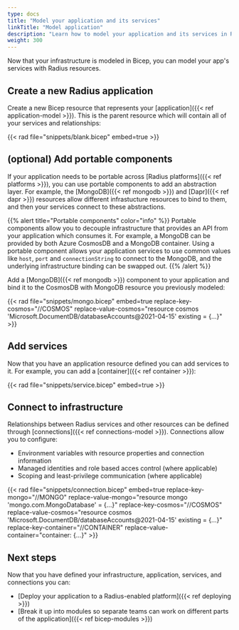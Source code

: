 ```yaml
---
type: docs
title: "Model your application and its services"
linkTitle: "Model application"
description: "Learn how to model your application and its services in Radius"
weight: 300
---
```


Now that your infrastructure is modeled in Bicep, you can model your app's services with Radius resources.

## Create a new Radius application

Create a new Bicep resource that represents your [application]({{< ref application-model >}}). This is the parent resource which will contain all of your services and relationships:

{{< rad file="snippets/blank.bicep" embed=true >}}

## (optional) Add portable components

If your application needs to be portable across [Radius platforms]({{< ref platforms >}}), you can use portable components to add an abstraction layer. For example, the [MongoDB]({{< ref mongodb >}}) and [Dapr]({{< ref dapr >}}) resources allow different infrastucture resources to bind to them, and then your services connect to these abstractions.

{{% alert title="Portable components" color="info" %}}
Portable components allow you to decouple infrastructure that provides an API from your application which consumes it. For example, a MongoDB can be provided by both Azure CosmosDB and a MongoDB container. Using a portable component allows your application services to use common values like `host`, `port` and `connectionString` to connect to the MongoDB, and the underlying infrastructure binding can be swapped out.
{{% /alert %}}

Add a [MongoDB]({{< ref mongodb >}}) component to your application and bind it to the CosmosDB with MongoDB resource you previously modeled:

{{< rad file="snippets/mongo.bicep" embed=true replace-key-cosmos="//COSMOS" replace-value-cosmos="resource cosmos 'Microsoft.DocumentDB/databaseAccounts@2021-04-15' existing = {...}" >}}

## Add services

Now that you have an application resource defined you can add services to it. For example, you can add a [container]({{< ref container >}}):

{{< rad file="snippets/service.bicep" embed=true >}}

## Connect to infrastructure

Relationships between Radius services and other resources can be defined through [connections]({{< ref connections-model >}}). Connections allow you to configure:

- Environment variables with resource properties and connection information
- Managed identities and role based acces control (where applicable)
- Scoping and least-privilege communication (where applicable)

{{< rad file="snippets/connection.bicep" embed=true replace-key-mongo="//MONGO" replace-value-mongo="resource mongo 'mongo.com.MongoDatabase' = {...}" replace-key-cosmos="//COSMOS" replace-value-cosmos="resource cosmos 'Microsoft.DocumentDB/databaseAccounts@2021-04-15' existing = {...}" replace-key-container="//CONTAINER" replace-value-container="container: {...}" >}}

## Next steps

Now that you have defined your infrastructure, application, services, and connections you can:

- [Deploy your application to a Radius-enabled platform]({{< ref deploying >}})
- [Break it up into modules so separate teams can work on different parts of the application]({{< ref bicep-modules >}})
